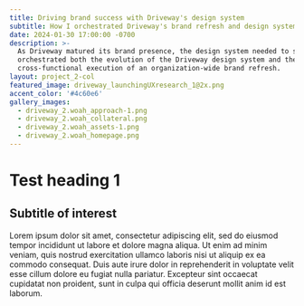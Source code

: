 ```yaml
---
title: Driving brand success with Driveway's design system
subtitle: How I orchestrated Driveway's brand refresh and design system evolution
date: 2024-01-30 17:00:00 -0700
description: >-
  As Driveway matured its brand presence, the design system needed to step up. I
  orchestrated both the evolution of the Driveway design system and the
  cross-functional execution of an organization-wide brand refresh.
layout: project_2-col
featured_image: driveway_launchingUXresearch_1@2x.png
accent_color: '#4c60e6'
gallery_images:
  - driveway_2.woah_approach-1.png
  - driveway_2.woah_collateral.png
  - driveway_2.woah_assets-1.png
  - driveway_2.woah_homepage.png
---
```


# Test heading 1

## Subtitle of interest

Lorem ipsum dolor sit amet, consectetur adipiscing elit, sed do eiusmod tempor incididunt ut labore et dolore magna aliqua. Ut enim ad minim veniam, quis nostrud exercitation ullamco laboris nisi ut aliquip ex ea commodo consequat. Duis aute irure dolor in reprehenderit in voluptate velit esse cillum dolore eu fugiat nulla pariatur. Excepteur sint occaecat cupidatat non proident, sunt in culpa qui officia deserunt mollit anim id est laborum.